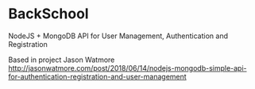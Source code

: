 # BackSchool

NodeJS + MongoDB API for User Management, Authentication and Registration

Based in project Jason Watmore http://jasonwatmore.com/post/2018/06/14/nodejs-mongodb-simple-api-for-authentication-registration-and-user-management